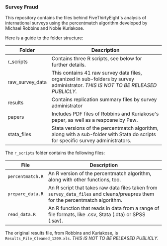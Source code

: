 ### Survey Fraud

This repository contains the files behind FiveThirtyEight's analysis of international surveys using the percentmatch algorithm developed by Michael Robbins and Noble Kuriakose.

Here is a guide to the folder structure:

Folder | Description
---- | --------------
r_scripts | Contains three R scripts, see below for further details.
raw_survey_data | This contains 41 raw survey data files, organized in sub-folders by survey administrator. *THIS IS NOT TO BE RELEASED PUBLICLY.*
results | Contains replication summary files by survey administrator
papers | Includes PDF files of Robbins and Kuriakose's paper, as well as a resposne by Pew.
stata_files | Stata versions of the percentmatch algorithm, along with a sub-folder with Stata do scripts for specific survey administrators.

The `r_scripts` folder contains the following files:

File | Description
---- | --------------
`percentmatch.R` | An R version of the percentmatch algorithm, along with other functions, too.
`prepare_data.R` | An R script that takes raw data files taken from `survey_data_files` and cleans/preapres them for the percentmatch algorithm.
`read_data.R` | An R function that reads in data from a range of file formats, like .csv, Stata (.dta) or SPSS (.sav).

The original results file, from Robbins and Kuriakose, is `Results_File_Cleaned_1209.xls`. *THIS IS NOT TO BE RELEASED PUBLICLY.*